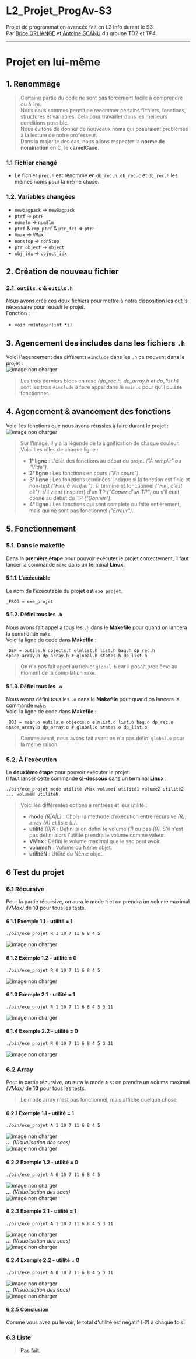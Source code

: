 # L2_Projet_ProgAv-S3

Projet de programmation avancée fait en L2 Info durant le S3.  
Par [Brice ORLIANGE](mailto:briceorl54580@gmail.com) et [Antoine SCANU](mailto:antoine.scanu1@gmail.com) du groupe TD2 et TP4.

________________________

# Projet en lui-même

## 1. Renommage

> Certaine partie du code ne sont pas forcément facile à comprendre ou à lire.  
> Nous nous sommes permit de renommer certains fichiers, fonctions, structures et variables. Cela pour travailler dans les meilleurs conditions possible.  
> Nous évitons de donner de nouveaux noms qui poseraient problèmes à la lecture de notre professeur.  
> Dans la majorité des cas, nous allons respecter la **norme de nomination** en C, le **camelCase**.  

### 1.1 Fichier changé

- Le fichier `prec.h` est renommé en `db_rec.h`. `db_rec.c` et `db_rec.h` les mêmes noms pour la même chose.

### 1.2. Variables changées

- `newbagpack` -> `newBagpack`
- `ptrf` -> `ptrF`
- `numelm` -> `numElm`
- `ptrf` & `cmp_ptrf` & `ptr_fct` => `ptrF`
- `Vmax` -> `VMax`
- `nonstop` -> `nonStop`
- `ptr_object` -> `object`
- `obj_idx` -> `object_idx`


## 2. Création de nouveau fichier 

### 2.1. `outils.c` & `outils.h`
Nous avons créé ces deux fichiers pour mettre à notre disposition les outils nécessaire pour réussir le projet.  
Fonction :
- `void rmInteger(int *i)`


## 3. Agencement des includes dans les fichiers `.h`

Voici l'agencement des différents `#include` dans les `.h` ce trouvent dans le projet :  
![image non charger](image/plan_des_.h.drawio.png)  
> Les trois derniers blocs en rose _(dp_rec.h, dp_array.h et dp_list.h)_ sont les trois `#include` à faire appel dans le `main.c` pour qu'il puisse fonctionner.


## 4. Agencement & avancement des fonctions

Voici les fonctions que nous avons réussies à faire durant le projet :  
![image non charger](image/plan_avancement_des_fonction.drawio.png)
> Sur l'image, il y a la légende de la signification de chaque couleur.  
> Voici Les rôles de chaque ligne :
> - **1ᵉ ligne** : L'état des fonctions au début du projet _("À remplir" ou "Vide")_.
> - **2ᵉ ligne** : Les fonctions en cours _("En cours")_.
> - **3ᵉ ligne** : Les fonctions terminées. Indique si la fonction est finie et non-test _("Fini, à vérifier")_, si terminé et fonctionnel _("Fini, c'est ok")_, s'il vient (inspirer) d'un TP _("Copier d'un TP")_ ou s'il était donné au début du TP _("Donner")_.
> - **4ᵉ ligne** : Les fonctions qui sont complete ou faite entièrement, mais qui ne sont pas fonctionnel _("Erreur")_.


## 5. Fonctionnement

### 5.1. Dans le makefile
Dans la **première étape** pour pouvoir exécuter le projet correctement, il faut lancer la commande `make` dans un terminal **Linux**. 
#### 5.1.1. L'exécutable
Le nom de l'exécutable du projet est `exe_projet`.
```shell
_PROG = exe_projet
```
#### 5.1.2. Défini tous les `.h`
Nous avons fait appel à tous les `.h` dans le **Makefile** pour quand on lancera la commande `make`.  
Voici la ligne de code dans **Makefile** :  
```shell
_DEP = outils.h objects.h elmlist.h list.h bag.h dp_rec.h space_array.h dp_array.h # global.h states.h dp_list.h
```
> On n'a pas fait appel au fichier `global.h` car il posait problème au moment de la compilation `make`.
#### 5.1.3. Défini tous les `.o`
Nous avons défini tous les `.o` dans le **Makefile** pour quand on lancera la commande `make`.  
Voici la ligne de code dans **Makefile** :  
```shell
_OBJ = main.o outils.o objects.o elmlist.o list.o bag.o dp_rec.o space_array.o dp_array.o # global.o states.o dp_list.o
```
> Comme avant, nous avons fait avant on n'a pas défini `global.o` pour la même raison. 

### 5.2. À l'exécution
La **deuxième étape** pour pouvoir exécuter le projet.  
Il faut lancer cette commande **ci-dessous** dans un terminal **Linux** :
```shell
./bin/exe_projet mode utilité VMax volume1 utilité1 volume2 utilité2 ... volumeN utilitéN
```
> Voici les différentes options a rentrées et leur utilité :
> - **mode** _(R|A|L)_ : Choisi la méthode d'exécution entre recursive _(R)_, array _(A)_ et liste _(L)_.
> - **utilité** _(0|1)_ : Défini si on défini le volume _(1)_ ou pas _(0)_. S'il n'est pas défini alors l'utilité prendra le volume comme valeur.
> - **VMax** : Défini le volume maximal que le sac peut avoir.
> - **volumeN** : Volume du Nème objet.
> - **utilitéN** : Utilité du Nème objet.

## 6 Test du projet

### 6.1 Récursive
Pour la partie récursive, on aura le mode `R` et on prendra un volume maximal _(VMax)_ de **10** pour tous les tests.
#### 6.1.1 Exemple 1.1 - utilité = 1
```shell
./bin/exe_projet R 1 10 7 11 6 8 4 5
```
![image non charger](image/test_recursive_exemple_1_utilité_1.jpg)
#### 6.1.2 Exemple 1.2 - utilité = 0
```shell
./bin/exe_projet R 0 10 7 11 6 8 4 5
```
![image non charger](image/test_recursive_exemple_1_utilité_0.jpg)
#### 6.1.3 Exemple 2.1 - utilité = 1
```shell
./bin/exe_projet R 1 10 7 11 6 8 4 5 3 11
```
![image non charger](image/test_recursive_exemple_2_utilité_1.jpg)
#### 6.1.4 Exemple 2.2 - utilité = 0
```shell
./bin/exe_projet R 0 10 7 11 6 8 4 5 3 11
```
![image non charger](image/test_recursive_exemple_2_utilité_0.jpg)

### 6.2 Array 
Pour la partie récursive, on aura le mode `A` et on prendra un volume maximal _(VMax)_ de **10** pour tous les tests.  
> Le mode array n'est pas fonctionnel, mais affiche quelque chose.
#### 6.2.1 Exemple 1.1 - utilité = 1
```shell
./bin/exe_projet A 1 10 7 11 6 8 4 5
```
![image non charger](image/test_array_exemple_1_utilité_1_partie_1.jpg)  
***...*** _(Visualisation des sacs)_  
![image non charger](image/test_array_exemple_1_utilité_1_partie_2.jpg)
#### 6.2.2 Exemple 1.2 - utilité = 0
```shell
./bin/exe_projet A 0 10 7 11 6 8 4 5
```
![image non charger](image/test_array_exemple_1_utilité_0_partie_1.jpg)  
***...*** _(Visualisation des sacs)_  
![image non charger](image/test_array_exemple_1_utilité_0_partie_2.jpg)
#### 6.2.3 Exemple 2.1 - utilité = 1
```shell
./bin/exe_projet A 1 10 7 11 6 8 4 5 3 11
```
![image non charger](image/test_array_exemple_2_utilité_1_partie_1.jpg)  
***...*** _(Visualisation des sacs)_  
![image non charger](image/test_array_exemple_2_utilité_1_partie_2.jpg)
#### 6.2.4 Exemple 2.2 - utilité = 0
```shell
./bin/exe_projet A 0 10 7 11 6 8 4 5 3 11
```
![image non charger](image/test_array_exemple_2_utilité_0_partie_1.jpg)  
***...*** _(Visualisation des sacs)_  
![image non charger](image/test_array_exemple_2_utilité_0_partie_2.jpg)
#### 6.2.5 Conclusion
Comme vous avez pu le voir, le total d'utilité est négatif _(-2)_ à chaque fois.

### 6.3 Liste
> **Pas fait**.